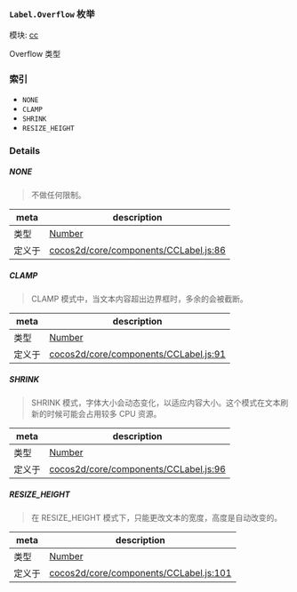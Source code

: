 ### `Label.Overflow` 枚举



模块: [cc](../modules/cc.md)


Overflow 类型


### 索引
  - `NONE`
  - `CLAMP`
  - `SHRINK`
  - `RESIZE_HEIGHT`

### Details


##### NONE

> 不做任何限制。

| meta | description |
|------|-------------|
| 类型 | <a href="https://developer.mozilla.org/en/JavaScript/Reference/Global_Objects/Number" class="crosslink external" target="_blank">Number</a> |
| 定义于 | [cocos2d/core/components/CCLabel.js:86](https://github.com/cocos-creator/engine/blob/22ca6465effd8063cb95e509843b8bef3d880759/cocos2d/core/components/CCLabel.js#L86) |



##### CLAMP

> CLAMP 模式中，当文本内容超出边界框时，多余的会被截断。

| meta | description |
|------|-------------|
| 类型 | <a href="https://developer.mozilla.org/en/JavaScript/Reference/Global_Objects/Number" class="crosslink external" target="_blank">Number</a> |
| 定义于 | [cocos2d/core/components/CCLabel.js:91](https://github.com/cocos-creator/engine/blob/22ca6465effd8063cb95e509843b8bef3d880759/cocos2d/core/components/CCLabel.js#L91) |



##### SHRINK

> SHRINK 模式，字体大小会动态变化，以适应内容大小。这个模式在文本刷新的时候可能会占用较多 CPU 资源。

| meta | description |
|------|-------------|
| 类型 | <a href="https://developer.mozilla.org/en/JavaScript/Reference/Global_Objects/Number" class="crosslink external" target="_blank">Number</a> |
| 定义于 | [cocos2d/core/components/CCLabel.js:96](https://github.com/cocos-creator/engine/blob/22ca6465effd8063cb95e509843b8bef3d880759/cocos2d/core/components/CCLabel.js#L96) |



##### RESIZE_HEIGHT

> 在 RESIZE_HEIGHT 模式下，只能更改文本的宽度，高度是自动改变的。

| meta | description |
|------|-------------|
| 类型 | <a href="https://developer.mozilla.org/en/JavaScript/Reference/Global_Objects/Number" class="crosslink external" target="_blank">Number</a> |
| 定义于 | [cocos2d/core/components/CCLabel.js:101](https://github.com/cocos-creator/engine/blob/22ca6465effd8063cb95e509843b8bef3d880759/cocos2d/core/components/CCLabel.js#L101) |


